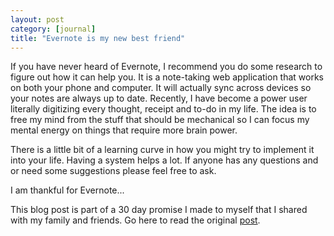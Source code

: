 ```yaml
--- 
layout: post
category: [journal]
title: "Evernote is my new best friend"
---
```


If you have never heard of Evernote, I recommend you do some research to figure out how it can help you. It is a note-taking web application that works on both your phone and computer. It will actually sync across devices so your notes are always up to date. Recently, I have become a power user literally digitizing every thought, receipt and to-do in my life. The idea is to free my mind from the stuff that should be mechanical so I can focus my mental energy on things that require more brain power.

There is a little bit of a learning curve in how you might try to implement it into your life. Having a system helps a lot. If anyone has any questions and or need some suggestions please feel free to ask.

I am thankful for Evernote...


This blog post is part of a 30 day promise I made to myself that I shared with my family and friends. Go here to read the original <a href="/journal/2011/11/03/art-of-accountability.html">post</a>. 